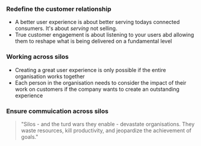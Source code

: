 <!-- TITLE: Getting Real About UX -->

### Redefine the customer relationship
* A better user experience is about better serving todays connected consumers. It's about *serving* not selling.
* True customer engagement is about listening to your users abd allowing them to reshape what is being delivered on a fundamental level

### Working across silos
* Creating a great user experience is only possible if the entire organisation works together
* Each person in the organisation needs to consider the impact of their work on customers if the company wants to create an outstanding experience


### Ensure commuication across silos
> "Silos - and the turd wars they enable - devastate organisations. They waste resources, kill productivity, and jeopardize the achievement of goals."
